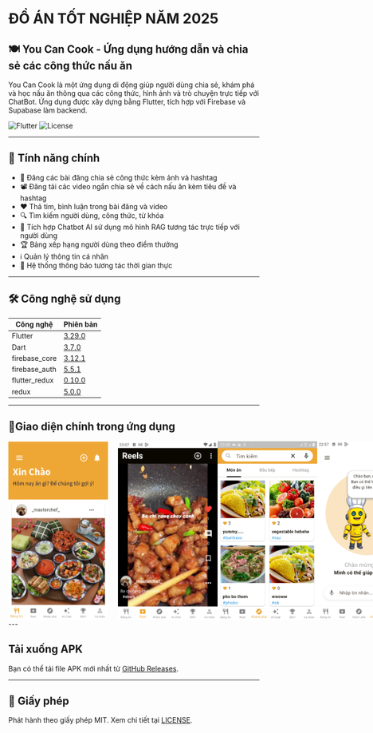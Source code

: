 # ĐỒ ÁN TỐT NGHIỆP NĂM 2025

## 🍽️ You Can Cook - Ứng dụng hướng dẫn và chia sẻ các công thức nấu ăn

You Can Cook là một ứng dụng di động giúp người dùng chia sẻ, khám phá và học nấu ăn thông qua các công thức, hình ảnh và trò chuyện trực tiếp với ChatBot. Ứng dụng được xây dựng bằng Flutter, tích hợp với Firebase và Supabase làm backend.

![Flutter](https://img.shields.io/badge/Flutter-3.7.0-blue) ![License](https://img.shields.io/badge/License-MIT-green)

---

## 🚀 Tính năng chính

- 📝 Đăng các bài đăng chia sẻ công thức kèm ảnh và hashtag
- 📽️ Đăng tải các video ngắn chia sẻ về cách nấu ăn kèm tiêu đề và hashtag
- ❤️ Thả tim, bình luận trong bài đăng và video
- 🔍 Tìm kiếm người dùng, công thức, từ khóa
- 🧠 Tích hợp Chatbot AI sử dụng mô hình RAG tương tác trực tiếp với người dùng
- 🏆 Bảng xếp hạng người dùng theo điểm thưởng
- ℹ️ Quản lý thông tin cá nhân
- 🔔 Hệ thống thông báo tương tác thời gian thực

---

## 🛠️ Công nghệ sử dụng

| Công nghệ     | Phiên bản                                                             |
| ------------- | --------------------------------------------------------------------- |
| Flutter       | [3.29.0](https://docs.flutter.dev/get-started/install/windows/mobile) |
| Dart          | [3.7.0](https://dart.dev/)                                            |
| firebase_core | [3.12.1](https://pub.dev/packages/firebase_core)                      |
| firebase_auth | [5.5.1](https://pub.dev/packages/firebase_auth)                       |
| flutter_redux | [0.10.0](https://pub.dev/packages/flutter_redux/versions)             |
| redux         | [5.0.0](https://pub.dev/packages/redux)                               |

---

## 📱Giao diện chính trong ứng dụng

<div style="display: flex; justify-content: space-around;">
  <img src="image/home.png" width="200" style="margin-right: 20px;" />
  <img src="image/reel.png" width="200" />
   <img src="image/explore.png" width="200" />
    <img src="image/chat_screen_1.png" width="200" />
     <img src="image/chat_screen_2.png" width="200" />
       <img src="image/BXH.png" width="200" />
  
</div>
---

## Tải xuống APK

Bạn có thể tải file APK mới nhất từ [GitHub Releases](https://github.com/tnamIT299/You-Can-Cook-Client/releases).

---

## 📄 Giấy phép

Phát hành theo giấy phép MIT. Xem chi tiết tại [LICENSE](LICENSE).
